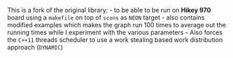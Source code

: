 This is a fork of the original library:
    - to be able to be run on **Hikey 970** board using a `makefile` on top of `scons` as `NEON` target
    - also contains modified examples which makes the graph run 100 times to average out the running times while I experiment with the various parameters
    - Also forces the `C++11` threads scheduler to use a work stealing based work distribution approach (`DYNAMIC`)
